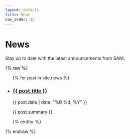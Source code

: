 ```yaml
---
layout: default
title: News
nav_order: 15
---
```


# News

Stay up to date with the latest announcements from SANI.

<!-- This list is automatically generated from posts in /news/_posts/ -->
{% raw %}
<ul>
  {% for post in site.news %}
    <li>
      <h3>
        <a href="{{ post.url | relative_url }}">{{ post.title }}</a>
      </h3>
      <p>{{ post.date | date: "%B %d, %Y" }}</p>
      <p>{{ post.summary }}</p>
    </li>
  {% endfor %}
</ul>
{% endraw %}
